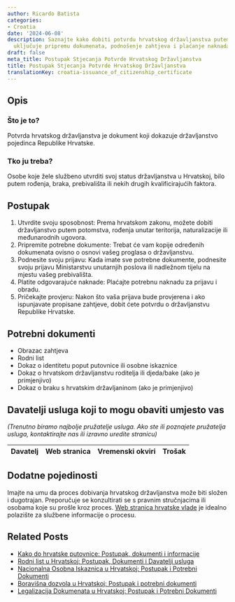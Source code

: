 ```yaml
---
author: Ricardo Batista
categories:
- Croatia
date: '2024-06-08'
description: Saznajte kako dobiti potvrdu hrvatskog državljanstva putem postupka koji
  uključuje pripremu dokumenata, podnošenje zahtjeva i plaćanje naknada.
draft: false
meta_title: Postupak Stjecanja Potvrde Hrvatskog Državljanstva
title: Postupak Stjecanja Potvrde Hrvatskog Državljanstva
translationKey: croatia-issuance_of_citizenship_certificate
---
```



## Opis
### Što je to?
Potvrda hrvatskog državljanstva je dokument koji dokazuje državljanstvo pojedinca Republike Hrvatske.

### Tko ju treba?
Osobe koje žele službeno utvrditi svoj status državljanstva u Hrvatskoj, bilo putem rođenja, braka, prebivališta ili nekih drugih kvalificirajućih faktora.

## Postupak
1. Utvrdite svoju sposobnost: Prema hrvatskom zakonu, možete dobiti državljanstvo putem potomstva, rođenja unutar teritorija, naturalizacije ili međunarodnih ugovora.
2. Pripremite potrebne dokumente: Trebat će vam kopije određenih dokumenata ovisno o osnovi vašeg proglasa o državljanstvu.
3. Podnesite svoju prijavu: Kada imate sve potrebne dokumente, podnesite svoju prijavu Ministarstvu unutarnjih poslova ili nadležnom tijelu na mjestu vašeg prebivališta.
4. Platite odgovarajuće naknade: Plaćajte potrebnu naknadu za prijavu i obradu.
5. Pričekajte provjeru: Nakon što vaša prijava bude provjerena i ako ispunjavate propisane zahtjeve, dobit ćete potvrdu o državljanstvu Republike Hrvatske.

## Potrebni dokumenti
- Obrazac zahtjeva
- Rodni list
- Dokaz o identitetu poput putovnice ili osobne iskaznice
- Dokaz o hrvatskom državljanstvu roditelja ili djeda/bake (ako je primjenjivo)
- Dokaz o braku s hrvatskim državljaninom (ako je primjenjivo)

## Davatelji usluga koji to mogu obaviti umjesto vas

_(Trenutno biramo najbolje pružatelje usluga. Ako ste ili poznajete pružatelja usluga, kontaktirajte nas ili izravno uredite stranicu)_

| Davatelj | Web stranica | Vremenski okviri | Trošak |
| --------------- | --------------- | :-------------: | :-------------: |

## Dodatne pojedinosti
Imajte na umu da proces dobivanja hrvatskog državljanstva može biti složen i dugotrajan. Preporučuje se konzultirati se s pravnim stručnjacima ili osobama koje su prošle kroz proces. [Web stranica hrvatske vlade](http://www.mup.hr/) je idealno polazište za službene informacije o procesu.


## Related Posts

- [Kako do hrvatske putovnice: Postupak, dokumenti i informacije](https://tramitit.com/hr/guides/croatia/izdavanje_putovnice/)
- [Rodni list u Hrvatskoj: Postupak, Dokumenti i Davatelji usluga](https://tramitit.com/hr/guides/croatia/izdavanje_rodnog_lista/)
- [Nacionalna Osobna Iskaznica u Hrvatskoj: Postupak i Potrebni Dokumenti](https://tramitit.com/hr/guides/croatia/izdavanje_osobne_iskaznice/)
- [Boravišna dozvola u Hrvatskoj: Postupak i potrebni dokumenti](https://tramitit.com/hr/guides/croatia/dobivanje_dozvole_za_useljenje/)
- [Legalizacija Dokumenata u Hrvatskoj: Postupak i Potrebni Dokumenti](https://tramitit.com/hr/guides/croatia/legalizacija_dokumenata/)